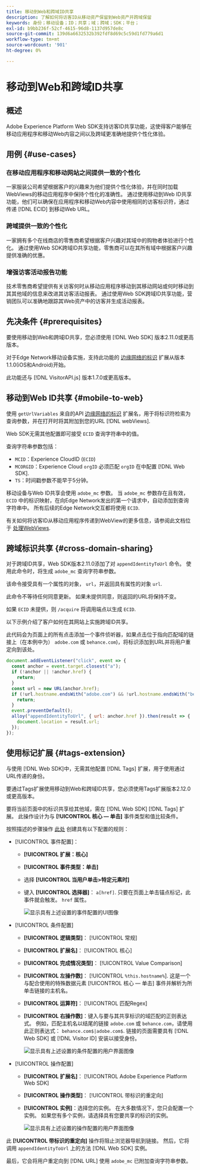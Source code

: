 ```yaml
---
title: 移动到Web和跨域ID共享
description: 了解如何将访客ID从移动资产保留到Web资产并跨域保留
keywords: 身份；移动设备；ID；共享；域；跨域；SDK；平台；
exl-id: b9bb236f-52cf-4615-96d8-1137d957de8c
source-git-commit: 139d6a6632532b392fdf8d69c5c59d1fd779a6d1
workflow-type: tm+mt
source-wordcount: '901'
ht-degree: 0%

---
```


# 移动到Web和跨域ID共享

## 概述

Adobe Experience Platform Web SDK支持访客ID共享功能，这使得客户能够在移动应用程序和移动Web内容之间以及跨域更准确地提供个性化体验。

## 用例 {#use-cases}

### 在移动应用程序和移动网站之间提供一致的个性化

一家服装公司希望根据客户的兴趣来为他们提供个性化体验，并在同时加载WebViews的移动应用程序中保持个性化的准确性。 通过使用移动到Web ID共享功能，他们可以确保在应用程序和移动Web内容中使用相同的访客标识符，通过传递 [!DNL ECID] 到移动Web URL。

### 跨域提供一致的个性化

一家拥有多个在线商店的零售商希望根据客户兴趣对其域中的购物者体验进行个性化。 通过使用Web SDK跨域ID共享功能，零售商可以在其所有域中根据客户兴趣提供准确的优惠。

### 增强访客活动报告功能

技术零售商希望提供有关访客何时从移动应用程序移动到其移动网站或何时移动到其其他域的信息来改进其访客活动报表。 通过使用Web SDK跨域ID共享功能，营销团队可以准确地跟踪其Web资产中的访客并生成活动报表。

## 先决条件 {#prerequisites}

要使用移动到Web和跨域ID共享，您必须使用 [!DNL Web SDK] 版本2.11.0或更高版本。

对于Edge Network移动设备实施，支持此功能的 [边缘网络的标识](https://developer.adobe.com/client-sdks/documentation/identity-for-edge-network/) 扩展从版本1.1.0(iOS和Android)开始。

此功能还与 [!DNL VisitorAPI.js] 版本1.7.0或更高版本。

## 移动到Web ID共享 {#mobile-to-web}

使用 `getUrlVariables` 来自的API [边缘网络的标识](https://developer.adobe.com/client-sdks/documentation/identity-for-edge-network/api-reference/#geturlvariables) 扩展名，用于将标识符检索为查询参数，并在打开时将其附加到您的URL [!DNL webViews].

Web SDK无需其他配置即可接受 `ECID` 查询字符串中的值。

查询字符串参数包括：

* `MCID`：Experience CloudID (`ECID`)
* `MCORGID`：Experience Cloud `orgID` 必须匹配 `orgID` 在中配置 [!DNL Web SDK].
* `TS`：时间戳参数不能早于5分钟。


移动设备与Web ID共享会使用 `adobe_mc` 参数。 当 `adobe_mc` 参数存在且有效， `ECID` 中的标识映射，在向Edge Network发出的第一个请求中，自动添加到查询字符串中。 所有后续的Edge Network交互都将使用 `ECID`.

有关如何将访客ID从移动应用程序传递到WebView的更多信息，请参阅此文档位于 [处理WebViews](https://experienceleague.adobe.com/docs/platform-learn/implement-mobile-sdk/app-implementation/web-views.html#implementation).

## 跨域标识共享 {#cross-domain-sharing}

对于跨域ID共享，Web SDK版本2.11.0添加了对 `appendIdentityToUrl` 命令。 使用此命令时，将生成 `adobe_mc` 查询字符串参数。

该命令接受具有一个属性的对象， `url`，并返回具有属性的对象 `url`.

此命令不等待任何同意更新。 如果未提供同意，则返回的URL将保持不变。

如果 `ECID` 未提供，则 `/acquire` 将调用端点以生成 `ECID`.

以下示例介绍了客户如何在其网站上实施跨域ID共享。

此代码会为页面上的所有点击添加一个事件侦听器，如果点击位于指向匹配域的链接上（在本例中为） `adobe.com` 或 `behance.com`)，将标识添加到URL并将用户重定向到该处。

```js
document.addEventListener("click", event => {
  const anchor = event.target.closest("a");
  if (!anchor || !anchor.href) {
    return;
  }
  const url = new URL(anchor.href);
  if (!url.hostname.endsWith("adobe.com") && !url.hostname.endsWith("behance.com")) {
    return;
  }
  event.preventDefault();
  alloy("appendIdentityToUrl", { url: anchor.href }).then(result => {
    document.location = result.url;
  });
});
```

## 使用标记扩展 {#tags-extension}

与使用 [!DNL Web SDK]中，无需其他配置 [!DNL Tags] 扩展，用于使用通过URL传递的身份。

要通过Tags扩展使用移动到Web和跨域ID共享，您必须使用Tags扩展版本2.12.0或更高版本。

要将当前页面中的标识共享给其他域，需在 [!DNL Web SDK] [!DNL Tags] 扩展。 此操作设计为与 **[!UICONTROL 核心 — 单击]** 事件类型和值比较条件。

按照描述的步骤操作 [此处](../../tags/ui/managing-resources/rules.md) 创建具有以下配置的规则：

* [!UICONTROL 事件配置]：
   * **[!UICONTROL 扩展：核心]**
   * **[!UICONTROL 事件类型：单击]**
   * 选择 **[!UICONTROL 当用户单击>特定元素时]**
   * 键入 **[!UICONTROL 选择器]**： `a[href]`. 只要在页面上单击锚点标记，此事件就会触发。 `href` 属性。

     ![显示具有上述设置的事件配置的UI图像](assets/id-sharing-event-configuration.png)

* [!UICONTROL 条件配置]
   * **[!UICONTROL 逻辑类型]**： [!UICONTROL 常规]
   * **[!UICONTROL 扩展名]**： [!UICONTROL 核心]
   * **[!UICONTROL 完成情况类型]**： [!UICONTROL Value Comparison]
   * **[!UICONTROL 左操作数]**： [!UICONTROL `%this.hostname%`]. 这是一个与配合使用的特殊数据元素 [!UICONTROL 核心 — 单击] 事件并解析为所单击链接的主机名。
   * **[!UICONTROL 运算符]**： [!UICONTROL 匹配Regex]
   * **[!UICONTROL 右操作数]**：键入与要与其共享标识的域匹配的正则表达式。 例如，匹配主机名以结尾的链接 `adobe.com` 或 `behance.com`，请使用此正则表达式： `behance.com$|adobe.com$`. 链接的页面需要具有 [!DNL Web SDK] 或 [!DNL Visitor ID] 安装以接受身份。

     ![显示具有上述设置的条件配置的用户界面图像](assets/id-sharing-condition-configuration.png)

* [!UICONTROL 操作配置]
   * **[!UICONTROL 扩展名]**： [!UICONTROL Adobe Experience Platform Web SDK]
   * **[!UICONTROL 操作类型]**： [!UICONTROL 带标识的重定向]
   * **[!UICONTROL 实例]**：选择您的实例。 在大多数情况下，您只会配置一个实例。 如果您有多个实例，请选择具有您要共享的标识的实例。

     ![显示具有上述设置的操作配置的用户界面图像](assets/id-sharing-action-configuration.png)

此 **[!UICONTROL 带标识的重定向]** 操作将阻止浏览器导航到链接。 然后，它将调用 `appendIdentityToUrl` 上的方法 [!DNL Web SDK] 实例。

最后，它会将用户重定向到 [!DNL URL] 使用 `adobe_mc` 已附加查询字符串参数。
